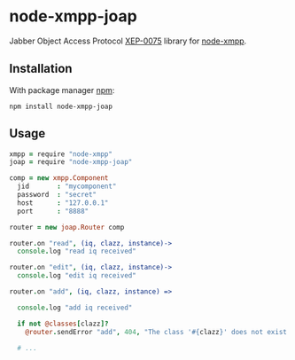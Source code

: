# node-xmpp-joap

Jabber Object Access Protocol
[XEP-0075](http://xmpp.org/extensions/xep-0075.html) library for
[node-xmpp](https://github.com/astro/node-xmpp).

## Installation

With package manager [npm](http://npmjs.org/):

    npm install node-xmpp-joap

## Usage

```coffeescript
xmpp = require "node-xmpp"
joap = require "node-xmpp-joap"

comp = new xmpp.Component
  jid       : "mycomponent"
  password  : "secret"
  host      : "127.0.0.1"
  port      : "8888"

router = new joap.Router comp

router.on "read", (iq, clazz, instance)->
  console.log "read iq received"

router.on "edit", (iq, clazz, instance)->
  console.log "edit iq received"

router.on "add", (iq, clazz, instance) =>

  console.log "add iq received"

  if not @classes[clazz]?
    @router.sendError "add", 404, "The class '#{clazz}' does not exist.", iq

  # ...
```
